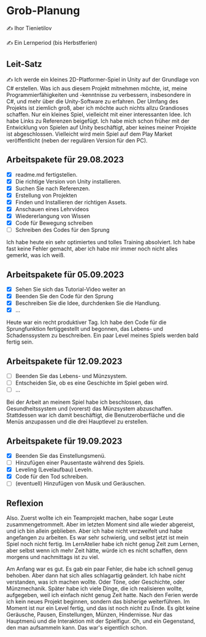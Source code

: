 # Grob-Planung

✍️ Ihor Tienietilov

✍️ Ein Lernperiod (bis Herbstferien)

## Leit-Satz

✍️ Ich werde ein kleines 2D-Platformer-Spiel in Unity auf der Grundlage von C# erstellen. Was ich aus diesem Projekt mitnehmen möchte, ist, meine Programmierfähigkeiten und -kenntnisse zu verbessern, insbesondere in C#, und mehr über die Unity-Software zu erfahren. Der Umfang des Projekts ist ziemlich groß, aber ich möchte auch nichts allzu Grandioses schaffen. Nur ein kleines Spiel, vielleicht mit einer interessanten Idee. Ich habe Links zu Referenzen beigefügt. Ich habe mich schon früher mit der Entwicklung von Spielen auf Unity beschäftigt, aber keines meiner Projekte ist abgeschlossen. Vielleicht wird mein Spiel auf dem Play Market veröffentlicht (neben der regulären Version für den PC).

## Arbeitspakete für 29.08.2023

- [x] readme.md fertigstellen.
- [x] Die richtige Version von Unity installieren.
- [x] Suchen Sie nach Referenzen.
- [x] Erstellung von Projekten
- [x] Finden und Installieren der richtigen Assets.
- [x] Anschauen eines Lehrvideos
- [x] Wiedererlangung von Wissen
- [x] Code für Bewegung schreiben
- [ ] Schreiben des Codes für den Sprung

Ich habe heute ein sehr optimiertes und tolles Training absolviert. Ich habe fast keine Fehler gemacht, aber ich habe mir immer noch nicht alles gemerkt, was ich weiß.

## Arbeitspakete für 05.09.2023

- [x] Sehen Sie sich das Tutorial-Video weiter an
- [x] Beenden Sie den Code für den Sprung
- [x] Beschreiben Sie die Idee, durchdenken Sie die Handlung.
- [x] ...

Heute war ein recht produktiver Tag. Ich habe den Code für die Sprungfunktion fertiggestellt und begonnen, das Lebens- und Schadenssystem zu beschreiben. Ein paar Level meines Spiels werden bald fertig sein.

## Arbeitspakete für 12.09.2023

- [ ] Beenden Sie das Lebens- und Münzsystem.
- [ ] Entscheiden Sie, ob es eine Geschichte im Spiel geben wird.
- [ ] ...

Bei der Arbeit an meinem Spiel habe ich beschlossen, das Gesundheitssystem und (vorerst) das Münzsystem abzuschaffen. Stattdessen war ich damit beschäftigt, die Benutzeroberfläche und die Menüs anzupassen und die drei Hauptlevel zu erstellen. 

## Arbeitspakete für 19.09.2023

- [x] Beenden Sie das Einstellungsmenü.
- [ ] Hinzufügen einer Pausentaste während des Spiels.
- [x] Leveling (Levelaufbau) Leveln.
- [x] Code für den Tod schreiben.
- [ ] (eventuell) Hinzufügen von Musik und Geräuschen.

## Reflexion

Also. Zuerst wollte ich ein Teamprojekt machen, habe sogar Leute zusammengetrommelt. Aber im letzten Moment sind alle wieder abgereist, und ich bin allein geblieben. Aber ich habe nicht verzweifelt und habe angefangen zu arbeiten. Es war sehr schwierig, und selbst jetzt ist mein Spiel noch nicht fertig. Im LernAtelier habe ich nicht genug Zeit zum Lernen, aber selbst wenn ich mehr Zeit hätte, würde ich es nicht schaffen, denn morgens und nachmittags ist zu viel.

Am Anfang war es gut. Es gab ein paar Fehler, die habe ich schnell genug behoben. Aber dann hat sich alles schlagartig geändert. Ich habe nicht verstanden, was ich machen wollte. Oder Töne, oder Geschichte, oder Münzmechanik. Später habe ich viele Dinge, die ich realisieren wollte, aufgegeben, weil ich einfach nicht genug Zeit hatte. Nach den Ferien werde ich kein neues Projekt beginnen, sondern das bisherige weiterführen. Im Moment ist nur ein Level fertig, und das ist noch nicht zu Ende. Es gibt keine Geräusche, Pausen, Einstellungen, Münzen, Hindernisse. Nur das Hauptmenü und die Interaktion mit der Spielfigur. Oh, und ein Gegenstand, den man aufsammeln kann. Das war's eigentlich schon.
